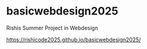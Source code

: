 # basicwebdesign2025

Rishis Summer Project in Webdesign

https://rishicode2025.github.io/basicwebdesign2025/

